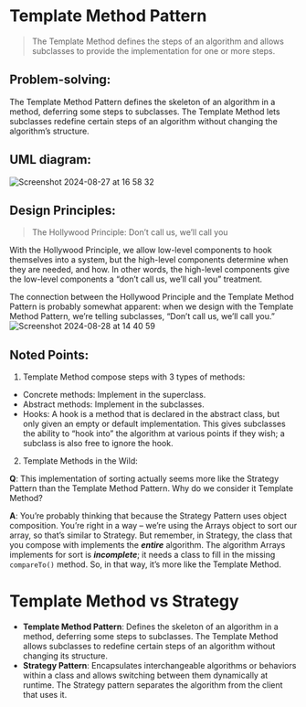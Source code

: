 # Template Method Pattern
> The Template Method defines the steps of an algorithm and allows subclasses to provide the implementation for one or more steps.

## Problem-solving:
The Template Method Pattern defines the skeleton of an algorithm in a method, deferring some steps to subclasses.
The Template Method lets subclasses redefine certain steps of an algorithm without changing the algorithm’s structure.

## UML diagram:
![Screenshot 2024-08-27 at 16 58 32](https://github.com/user-attachments/assets/2d5f4208-a40d-4b81-9cef-56473ed133d9)

## Design Principles:
> The Hollywood Principle: Don’t call us, we’ll call you

With the Hollywood Principle, we allow low-level components to hook themselves into a system, but the high-level components determine when they are needed, and how. In other words, the high-level components give the low-level components a “don’t call us, we’ll call you” treatment.

The connection between the Hollywood Principle and the Template Method Pattern is probably somewhat apparent: when we design with the Template Method Pattern, we’re telling subclasses, “Don’t call us, we’ll call you.” 
![Screenshot 2024-08-28 at 14 40 59](https://github.com/user-attachments/assets/0a2922dc-7379-4ff6-828e-5a87b30e451e)

## Noted Points:
1. Template Method compose steps with 3 types of methods:
  - Concrete methods: Implement in the superclass.
  - Abstract methods: Implement in the subclasses.
  - Hooks: A hook is a method that is declared in the abstract class, but only given an empty
or default implementation. This gives subclasses the ability to “hook into” the algorithm at various points if they wish; a subclass is also free to ignore the hook.
2. Template Methods in the Wild:

**Q**: This implementation of sorting actually seems more like the Strategy Pattern than the Template Method Pattern. Why do we consider it Template Method?

**A**: You’re probably thinking that because the Strategy Pattern uses object composition. You’re right in a way – we’re using the Arrays object to sort our array, so that’s similar to Strategy. But remember, in Strategy, the class that you compose with implements the _**entire**_ algorithm. The algorithm Arrays implements for sort is _**incomplete**_; it needs a class to fill in the missing `compareTo()` method. So, in that way, it’s more like the Template Method.

# Template Method vs Strategy 
- **Template Method Pattern**: Defines the skeleton of an algorithm in a method, deferring some steps to subclasses. The Template Method allows subclasses to redefine certain steps of an algorithm without changing its structure.
- **Strategy Pattern**: Encapsulates interchangeable algorithms or behaviors within a class and allows switching between them dynamically at runtime. The Strategy pattern separates the algorithm from the client that uses it.

